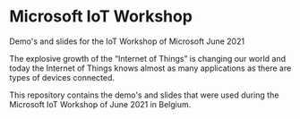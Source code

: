 # Microsoft IoT Workshop
Demo's and slides for the IoT Workshop of Microsoft June 2021

The explosive growth of the “Internet of Things” is changing our world and today the Internet of Things knows almost as many applications as there are types of devices connected.

This repository contains the demo's and slides that were used during the Microsoft IoT Workshop of June 2021 in Belgium.